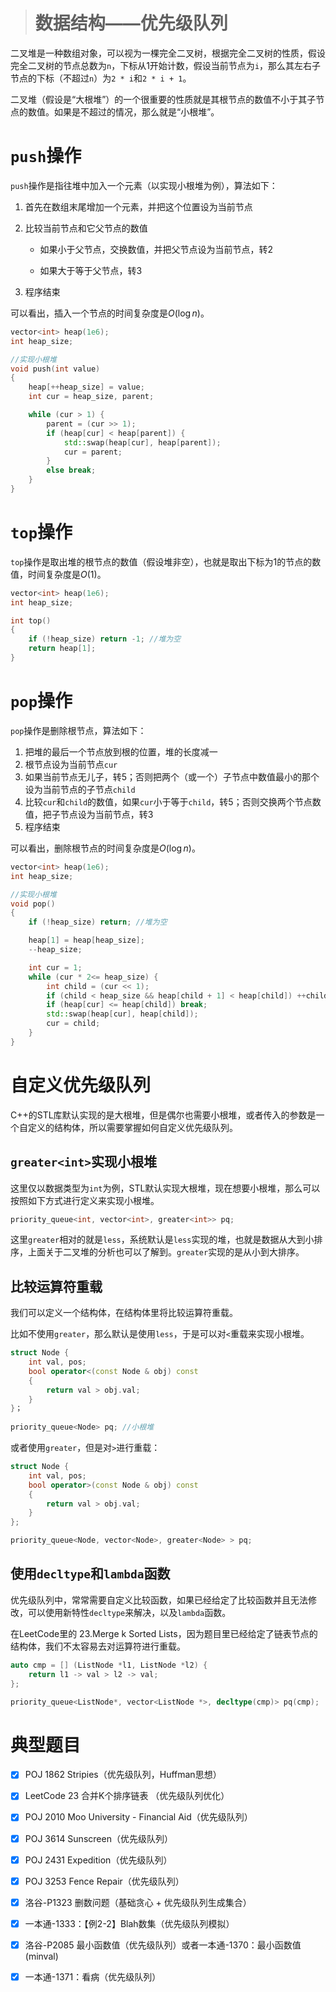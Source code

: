 > # 数据结构——优先级队列

二叉堆是一种数组对象，可以视为一棵完全二叉树，根据完全二叉树的性质，假设完全二叉树的节点总数为`n`，下标从1开始计数，假设当前节点为`i`，那么其左右子节点的下标（不超过`n`）为`2 * i`和`2 * i + 1`。

二叉堆（假设是“大根堆”）的一个很重要的性质就是其根节点的数值不小于其子节点的数值。如果是不超过的情况，那么就是“小根堆”。

# `push`操作

`push`操作是指往堆中加入一个元素（以实现小根堆为例），算法如下：

1. 首先在数组末尾增加一个元素，并把这个位置设为当前节点

2. 比较当前节点和它父节点的数值

   * 如果小于父节点，交换数值，并把父节点设为当前节点，转2

   * 如果大于等于父节点，转3

3. 程序结束

可以看出，插入一个节点的时间复杂度是$O(\log n)$。

```c++
vector<int> heap(1e6);
int heap_size;

//实现小根堆
void push(int value)
{
	heap[++heap_size] = value;
	int cur = heap_size, parent;

	while (cur > 1) {
		parent = (cur >> 1);
		if (heap[cur] < heap[parent]) {
			std::swap(heap[cur], heap[parent]);
			cur = parent;
		}
		else break;
	}
}
```

# `top`操作

`top`操作是取出堆的根节点的数值（假设堆非空），也就是取出下标为1的节点的数值，时间复杂度是$O(1)$。

```c++
vector<int> heap(1e6);
int heap_size;

int top()
{
    if (!heap_size) return -1; //堆为空
    return heap[1];
}
```

# `pop`操作

`pop`操作是删除根节点，算法如下：

1. 把堆的最后一个节点放到根的位置，堆的长度减一
2. 根节点设为当前节点`cur`
3. 如果当前节点无儿子，转5；否则把两个（或一个）子节点中数值最小的那个设为当前节点的子节点`child`
4. 比较`cur`和`child`的数值，如果`cur`小于等于`child`，转5；否则交换两个节点数值，把子节点设为当前节点，转3
5. 程序结束

可以看出，删除根节点的时间复杂度是$O(\log n)$。

```c++
vector<int> heap(1e6);
int heap_size;

//实现小根堆
void pop()
{
	if (!heap_size) return; //堆为空

	heap[1] = heap[heap_size];
	--heap_size;

	int cur = 1;
	while (cur * 2<= heap_size) {
		int child = (cur << 1);
		if (child < heap_size && heap[child + 1] < heap[child]) ++child;
		if (heap[cur] <= heap[child]) break;
		std::swap(heap[cur], heap[child]);
		cur = child;
	}
}
```

# 自定义优先级队列

C++的STL库默认实现的是大根堆，但是偶尔也需要小根堆，或者传入的参数是一个自定义的结构体，所以需要掌握如何自定义优先级队列。

## `greater<int>`实现小根堆

这里仅以数据类型为`int`为例，STL默认实现大根堆，现在想要小根堆，那么可以按照如下方式进行定义来实现小根堆。

```c++
priority_queue<int, vector<int>, greater<int>> pq;
```

这里`greater`相对的就是`less`，系统默认是`less`实现的堆，也就是数据从大到小排序，上面关于二叉堆的分析也可以了解到。`greater`实现的是从小到大排序。

## 比较运算符重载

我们可以定义一个结构体，在结构体里将比较运算符重载。

比如不使用`greater`，那么默认是使用`less`，于是可以对`<`重载来实现小根堆。

```c++
struct Node {
    int val, pos;
    bool operator<(const Node & obj) const
    {
        return val > obj.val;
    }
}；
    
priority_queue<Node> pq; //小根堆
```

或者使用`greater`，但是对`>`进行重载：

```c++
struct Node {
    int val, pos;
    bool operator>(const Node & obj) const
    {
        return val > obj.val;
    }
};

priority_queue<Node, vector<Node>, greater<Node> > pq;
```

## 使用`decltype`和`lambda`函数

优先级队列中，常常需要自定义比较函数，如果已经给定了比较函数并且无法修改，可以使用新特性`decltype`来解决，以及`lambda`函数。

在LeetCode里的 23.Merge k Sorted Lists，因为题目里已经给定了链表节点的结构体，我们不太容易去对运算符进行重载。

```c++
auto cmp = [] (ListNode *l1, ListNode *l2) {
    return l1 -> val > l2 -> val;
};

priority_queue<ListNode*, vector<ListNode *>, decltype(cmp)> pq(cmp);
```



# 典型题目

- [x] POJ 1862 Stripies（优先级队列，Huffman思想）
- [x] LeetCode 23 合并K个排序链表  （优先级队列优化）
- [x] POJ 2010 Moo University - Financial Aid（优先级队列）
- [x] POJ 3614 Sunscreen（优先级队列）
- [x] POJ 2431 Expedition（优先级队列）
- [x] POJ 3253 Fence Repair（优先级队列）
- [x] 洛谷-P1323 删数问题（基础贪心 + 优先级队列生成集合）
- [x] 一本通-1333：【例2-2】Blah数集（优先级队列模拟）
- [x] 洛谷-P2085 最小函数值（优先级队列）或者一本通-1370：最小函数值(minval)
- [x] 一本通-1371：看病（优先级队列）

